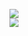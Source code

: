 [![](https://img.shields.io/badge/Made%20With-Github%20Spray-lightgrey.svg?style=for-the-badge&logo=github)](https://github.com/Annihil/github-spray#314)  
[![](https://i.imgur.com/2DrTn0Z.gif)](https://github.com/Annihil/github-spray)